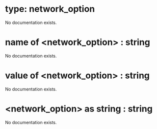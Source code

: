 # type: network_option

No documentation exists.

# name of &lt;network_option&gt; : string

No documentation exists.

# value of &lt;network_option&gt; : string

No documentation exists.

# &lt;network_option&gt; as string : string

No documentation exists.
